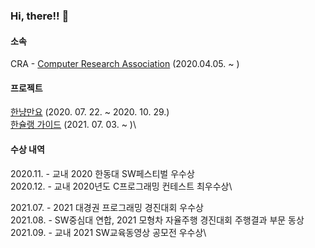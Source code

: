 ### Hi, there!! 👋

#### 소속
CRA - [Computer Research Association](https://www.instagram.com/cra_handong/) (2020.04.05. ~ )

#### 프로젝트

[한냥만요](https://github.com/marunemo/CRA_HGUCat) (2020. 07. 22. ~ 2020. 10. 29.)\
[한슐랭 가이드](https://github.com/marunemo/Hanchelin_Guide) (2021. 07. 03. ~ )\

#### 수상 내역

2020.11. - 교내 2020 한동대 SW페스티벌 우수상\
2020.12. - 교내 2020년도 C프로그래밍 컨테스트 최우수상\

2021.07. - 2021 대경권 프로그래밍 경진대회 우수상\
2021.08. - SW중심대 연합, 2021 모형차 자율주행 경진대회 주행결과 부문 동상\
2021.09. - 교내 2021 SW교육동영상 공모전 우수상\
